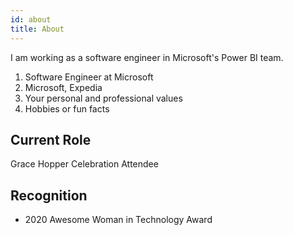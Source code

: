 ```yaml
---
id: about
title: About
---
```


I am working as a software engineer in Microsoft's Power BI team.

1. Software Engineer at Microsoft
1. Microsoft, Expedia
1. Your personal and professional values
1. Hobbies or fun facts

## Current Role

Grace Hopper Celebration Attendee

## Recognition

- 2020 Awesome Woman in Technology Award

